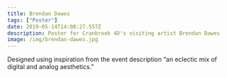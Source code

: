 ```yaml
---
title: Brendan Dawes
tags: ["Poster"]
date: 2019-05-14T14:08:27.557Z
description: Poster for Cranbrook 4D's visiting artist Brendan Dawes
image: /img/brendan-dawes.jpg
---
```

Designed using inspiration from the event description “an eclectic mix of digital and analog aesthetics.”
